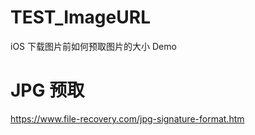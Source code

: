 # TEST_ImageURL
iOS 下载图片前如何预取图片的大小 Demo

# JPG 预取
https://www.file-recovery.com/jpg-signature-format.htm
